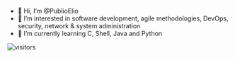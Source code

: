 - 👋 Hi, I’m @PublioElio
- 👀 I’m interested in software development, agile methodologies, DevOps, security, network & system administration
- 🌱 I’m currently learning C, Shell, Java and Python


![visitors](https://visitor-badge.glitch.me/badge?page_id=PublioElio.Publio.Elio)
